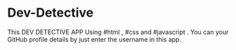 # Dev-Detective
This DEV DETECTIVE APP Using #html , #css and #javascript . You can your GitHub profile details by just enter the username in this app.
